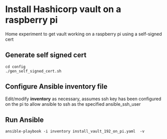 # Install Hashicorp vault on a raspberry pi

Home experiment to get vault working on a raspberry pi using a self-signed cert


## Generate self signed cert

```
cd config
./gen_self_signed_cert.sh
```

## Configure Ansible inventory file

Edit/modify **inventory** as necessary, assumes ssh key has been configured on the pi to allow ansible to ssh as the specified ansible_ssh_user



## Run Ansible

```
ansible-playbook -i inventory install_vault_192_on_pi.yaml  -v
